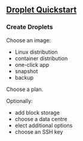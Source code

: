 ## [Droplet Quickstart](https://www.digitalocean.com/docs/droplets/quickstart/)

### Create Droplets

Choose an image:
* Linux distribution
* container distribution
* one-click app
* snapshot
* backup

Choose a plan.  

Optionally:
* add block storage
* choose a data centre
* elect additional options
* choose an SSH key
